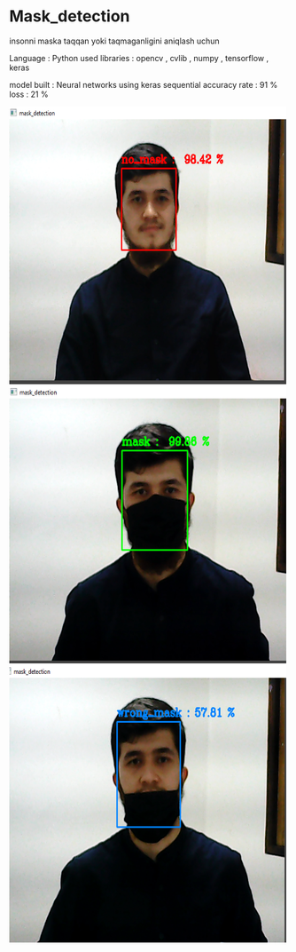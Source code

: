 # Mask_detection
insonni maska taqqan yoki taqmaganligini aniqlash uchun 

Language : Python
used libraries : opencv , cvlib , numpy , tensorflow , keras

model built : Neural networks using keras sequential
accuracy rate  : 91 % 
loss : 21 % 

<img src="https://github.com/Mukhriddin19980901/Mask_detection/blob/main/pics/no_masks.png" width="500" height="500" /> 

<img src="https://github.com/Mukhriddin19980901/Mask_detection/blob/main/pics/mask.png" width="500" height="500" /> 

<img src="https://github.com/Mukhriddin19980901/Mask_detection/blob/main/pics/wrong_mask.png" width="500" height="500" /> 

